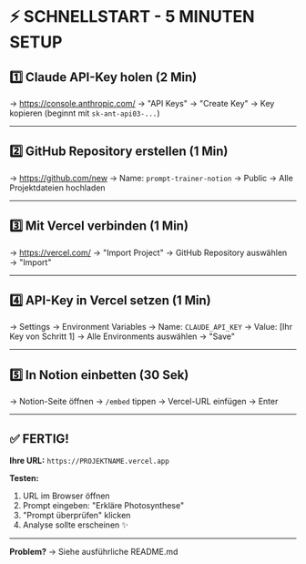 # ⚡ SCHNELLSTART - 5 MINUTEN SETUP

## 1️⃣ Claude API-Key holen (2 Min)
→ https://console.anthropic.com/
→ "API Keys" → "Create Key"
→ Key kopieren (beginnt mit `sk-ant-api03-...`)

---

## 2️⃣ GitHub Repository erstellen (1 Min)
→ https://github.com/new
→ Name: `prompt-trainer-notion`
→ Public
→ Alle Projektdateien hochladen

---

## 3️⃣ Mit Vercel verbinden (1 Min)
→ https://vercel.com/
→ "Import Project"
→ GitHub Repository auswählen
→ "Import"

---

## 4️⃣ API-Key in Vercel setzen (1 Min)
→ Settings → Environment Variables
→ Name: `CLAUDE_API_KEY`
→ Value: [Ihr Key von Schritt 1]
→ Alle Environments auswählen
→ "Save"

---

## 5️⃣ In Notion einbetten (30 Sek)
→ Notion-Seite öffnen
→ `/embed` tippen
→ Vercel-URL einfügen
→ Enter

---

## ✅ FERTIG!

**Ihre URL:** `https://PROJEKTNAME.vercel.app`

**Testen:**
1. URL im Browser öffnen
2. Prompt eingeben: "Erkläre Photosynthese"
3. "Prompt überprüfen" klicken
4. Analyse sollte erscheinen ✨

---

**Problem?** → Siehe ausführliche README.md
